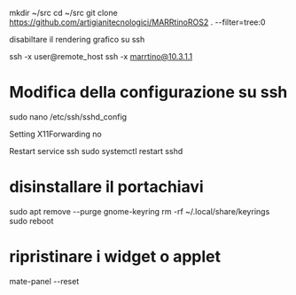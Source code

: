 mkdir ~/src
cd ~/src
git clone https://github.com/artigianitecnologici/MARRtinoROS2 . --filter=tree:0


disabiltare il rendering grafico su ssh

ssh -x user@remote_host
ssh -x marrtino@10.3.1.1



# Modifica della configurazione su ssh
sudo nano /etc/ssh/sshd_config

Setting 
X11Forwarding no

Restart service ssh
sudo systemctl restart sshd

# disinstallare il portachiavi 
sudo apt remove --purge gnome-keyring
rm -rf ~/.local/share/keyrings
sudo reboot

# ripristinare i widget o applet
mate-panel --reset
